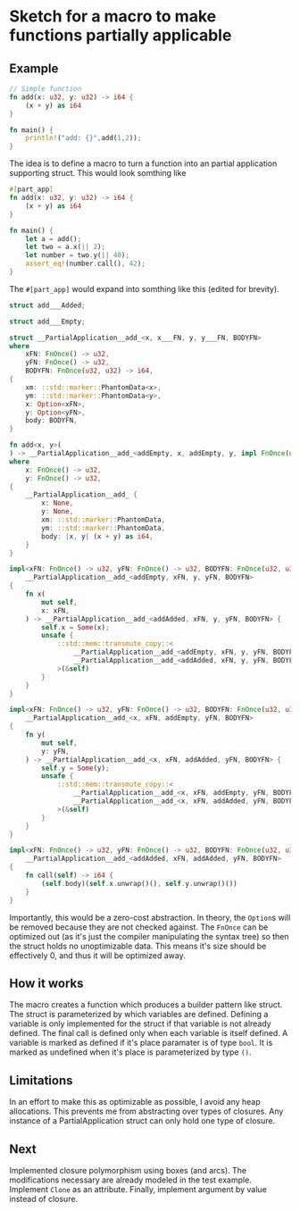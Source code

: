 # Sketch for a macro to make functions partially applicable

## Example
``` rust
// Simple function
fn add(x: u32, y: u32) -> i64 {
	(x + y) as i64
}

fn main() {
	println!("add: {}",add(1,2));
}
```

The idea is to define a macro to turn a function into an partial application
supporting struct. This would look somthing like

``` rust
#[part_app]
fn add(x: u32, y: u32) -> i64 {
	(x + y) as i64
}

fn main() {
	let a = add();
	let two = a.x(|| 2);
    let number = two.y(|| 40);
    assert_eq!(number.call(), 42);
}
```

The `#[part_app]` would expand into somthing like this (edited for brevity). 

``` rust
struct add___Added;

struct add___Empty;

struct __PartialApplication__add_<x, x___FN, y, y___FN, BODYFN>
where
    xFN: FnOnce() -> u32,
    yFN: FnOnce() -> u32,
    BODYFN: FnOnce(u32, u32) -> i64,
{
    xm: ::std::marker::PhantomData<x>,
    ym: ::std::marker::PhantomData<y>,
    x: Option<xFN>,
    y: Option<yFN>,
    body: BODYFN,
}

fn add<x, y>(
) -> __PartialApplication__add_<addEmpty, x, addEmpty, y, impl FnOnce(u32, u32) -> i64>
where
    x: FnOnce() -> u32,
    y: FnOnce() -> u32,
{
    __PartialApplication__add_ {
        x: None,
        y: None,
        xm: ::std::marker::PhantomData,
        ym: ::std::marker::PhantomData,
        body: |x, y| (x + y) as i64,
    }
}

impl<xFN: FnOnce() -> u32, yFN: FnOnce() -> u32, BODYFN: FnOnce(u32, u32) -> i64, y>
    __PartialApplication__add_<addEmpty, xFN, y, yFN, BODYFN>
{
    fn x(
        mut self,
        x: xFN,
    ) -> __PartialApplication__add_<addAdded, xFN, y, yFN, BODYFN> {
        self.x = Some(x);
        unsafe {
            ::std::mem::transmute_copy::<
                __PartialApplication__add_<addEmpty, xFN, y, yFN, BODYFN>,
                __PartialApplication__add_<addAdded, xFN, y, yFN, BODYFN>,
            >(&self)
        }
    }
}

impl<xFN: FnOnce() -> u32, yFN: FnOnce() -> u32, BODYFN: FnOnce(u32, u32) -> i64, x>
    __PartialApplication__add_<x, xFN, addEmpty, yFN, BODYFN>
{
    fn y(
        mut self,
        y: yFN,
    ) -> __PartialApplication__add_<x, xFN, addAdded, yFN, BODYFN> {
        self.y = Some(y);
        unsafe {
            ::std::mem::transmute_copy::<
                __PartialApplication__add_<x, xFN, addEmpty, yFN, BODYFN>,
                __PartialApplication__add_<x, xFN, addAdded, yFN, BODYFN>,
            >(&self)
        }
    }
}

impl<xFN: FnOnce() -> u32, yFN: FnOnce() -> u32, BODYFN: FnOnce(u32, u32) -> i64>
    __PartialApplication__add_<addAdded, xFN, addAdded, yFN, BODYFN>
{
    fn call(self) -> i64 {
        (self.body)(self.x.unwrap()(), self.y.unwrap()())
    }
}
```

Importantly, this would be a zero-cost abstraction. In theory, the `Option`s
will be removed because they are not checked against. The `FnOnce` can be
optimized out (as it's just the compiler manipulating the syntax tree) so then
the struct holds no unoptimizable data. This means it's size should be
effectively 0, and thus it will be optimized away.

## How it works
The macro creates a function which produces a builder pattern like struct. The
struct is parameterized by which variables are defined. Defining a variable is
only implemented for the struct if that variable is not already defined. The
final call is defined only when each variable is itself defined. A variable is
marked as defined if it's place paramater is of type `bool`. It is marked as
undefined when it's place is parameterized by type `()`. 

## Limitations
In an effort to make this as optimizable as possible, I avoid any heap
allocations. This prevents me from abstracting over types of closures. Any
instance of a PartialApplication struct can only hold one type of closure.

## Next
Implemented closure polymorphism using boxes (and arcs). The modifications
necessary are already modeled in the test example. Implement `Clone` as an
attribute. Finally, implement argument by value instead of closure.
